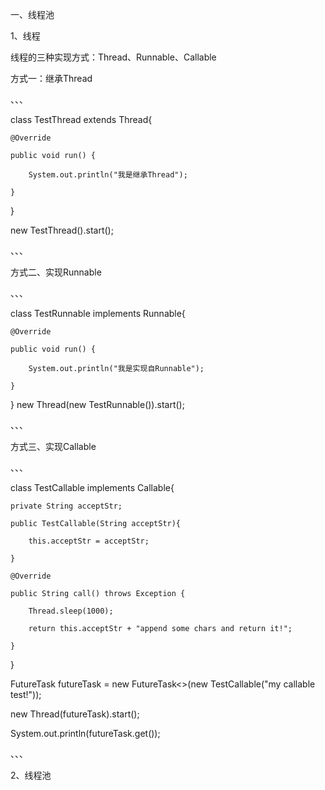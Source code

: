 
一、线程池

1、线程

  线程的三种实现方式：Thread、Runnable、Callable
  
方式一：继承Thread

、、、

  class TestThread extends Thread{
  
    @Override
    
    public void run() {
    
        System.out.println("我是继承Thread");
        
    }
}

new TestThread().start();

、、、

方式二、实现Runnable

、、、

  class TestRunnable implements Runnable{
  
    @Override
    
    public void run() {
    
        System.out.println("我是实现自Runnable");
        
    }
}
new Thread(new TestRunnable()).start();

、、、

方式三、实现Callable

、、、

  class TestCallable implements Callable<String>{
  
    private String acceptStr;
  
    public TestCallable(String acceptStr){
  
        this.acceptStr = acceptStr;
  
    }
  
    @Override
  
    public String call() throws Exception {
  
        Thread.sleep(1000);
  
        return this.acceptStr + "append some chars and return it!";
  
    }
}
  
FutureTask<String> futureTask = new FutureTask<>(new TestCallable("my callable test!"));
  
new Thread(futureTask).start();
  
System.out.println(futureTask.get());
  
、、、
 
2、线程池
  
  
  
  
  
  
  
  
  
  
  
  
  
  
  
